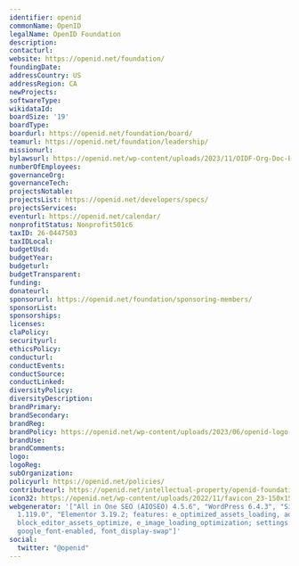 ```yaml
---
identifier: openid
commonName: OpenID
legalName: OpenID Foundation
description:
contacturl:
website: https://openid.net/foundation/
foundingDate:
addressCountry: US
addressRegion: CA
newProjects:
softwareType:
wikidataId:
boardSize: '19'
boardType:
boardurl: https://openid.net/foundation/board/
teamurl: https://openid.net/foundation/leadership/
missionurl:
bylawsurl: https://openid.net/wp-content/uploads/2023/11/OIDF-Org-Doc-Bylaws-Final-11-16-2023.pdf
numberOfEmployees:
governanceOrg:
governanceTech:
projectsNotable:
projectsList: https://openid.net/developers/specs/
projectsServices:
eventurl: https://openid.net/calendar/
nonprofitStatus: Nonprofit501c6
taxID: 26-0447503
taxIDLocal:
budgetUsd:
budgetYear:
budgeturl:
budgetTransparent:
funding:
donateurl:
sponsorurl: https://openid.net/foundation/sponsoring-members/
sponsorList:
sponsorships:
licenses:
claPolicy:
securityurl:
ethicsPolicy:
conducturl:
conductEvents:
conductSource:
conductLinked:
diversityPolicy:
diversityDescription:
brandPrimary:
brandSecondary:
brandReg:
brandPolicy: https://openid.net/wp-content/uploads/2023/06/openid-logo-guidelines.pdf
brandUse:
brandComments:
logo:
logoReg:
subOrganization:
policyurl: https://openid.net/policies/
contributeurl: https://openid.net/intellectual-property/openid-foundation-contribution-agreements/
icon32: https://openid.net/wp-content/uploads/2022/11/favicon_23-150x150.jpg
webgenerator: '["All in One SEO (AIOSEO) 4.5.6", "WordPress 6.4.3", "Site Kit by Google
  1.119.0", "Elementor 3.19.2; features: e_optimized_assets_loading, additional_custom_breakpoints,
  block_editor_assets_optimize, e_image_loading_optimization; settings: css_print_method-external,
  google_font-enabled, font_display-swap"]'
social:
  twitter: "@openid"
---
```


